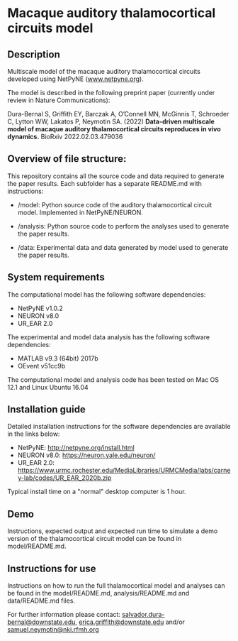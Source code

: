# Macaque auditory thalamocortical circuits model
## Description
Multiscale model of the macaque auditory thalamocortical circuits developed using NetPyNE (www.netpyne.org).

The model is described in the following preprint paper (currently under review in Nature Communications):

Dura-Bernal S, Griffith EY, Barczak A, O’Connell MN, McGinnis T, Schroeder C, Lytton WW, Lakatos P, Neymotin SA. (2022) **Data-driven multiscale model of macaque auditory thalamocortical circuits reproduces in vivo dynamics.** BioRxiv 2022.02.03.479036


## Overview of file structure:

This repository contains all the source code and data required to generate the paper results. Each subfolder has a separate README.md with instructions:

* /model: Python source code of the auditory thalamocortical circuit model. Implemented in NetPyNE/NEURON.

* /analysis: Python source code to perform the analyses used to generate the paper results. 

* /data: Experimental data and data generated by model used to generate the paper results. 

## System requirements
The computational model has the following software dependencies:
- NetPyNE v1.0.2 
- NEURON v8.0
- UR_EAR 2.0 

The experimental and model data analysis has the following software dependencies:
- MATLAB v9.3 (64bit) 2017b
- OEvent v51cc9b

The computational model and analysis code has been tested on Mac OS 12.1 and Linux Ubuntu 16.04

## Installation guide

Detailed installation instructions for the software dependencies are available in the links below:
- NetPyNE: http://netpyne.org/install.html
- NEURON v8.0: https://neuron.yale.edu/neuron/ 
- UR_EAR 2.0: https://www.urmc.rochester.edu/MediaLibraries/URMCMedia/labs/carney-lab/codes/UR_EAR_2020b.zip 

Typical install time on a "normal" desktop computer is 1 hour.

## Demo
Instructions, expected output and expected run time to simulate a demo version of the thalamocortical circuit model can be found in model/README.md.

## Instructions for use
Instructions on how to run the full thalamocortical model and analyses can be found in the model/README.md, analysis/README.md and data/README.md files.


For further information please contact: salvador.dura-bernal@downstate.edu, erica.griffith@downstate.edu and/or samuel.neymotin@nki.rfmh.org

